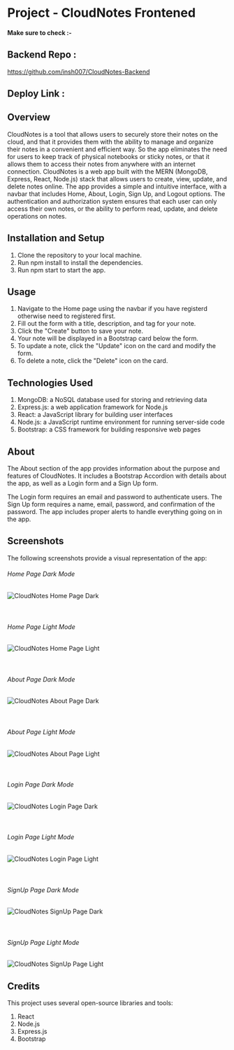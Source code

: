 # Project - CloudNotes Frontened

#### Make sure to check :-
## Backend Repo :  
https://github.com/insh007/CloudNotes-Backend

## Deploy Link :

## Overview
CloudNotes is a tool that allows users to securely store their notes on the cloud, and that it provides them with the ability to manage and organize their notes in a convenient and efficient way.
So the app eliminates the need for users to keep track of physical notebooks or sticky notes, or that it allows them to access their notes from anywhere with an internet connection.
CloudNotes is a web app built with the MERN (MongoDB, Express, React, Node.js) stack that allows users to create, view, update, and delete notes online. The app provides a simple and intuitive interface, with a navbar that includes Home, About, Login, Sign Up, and Logout options.
The authentication and authorization system ensures that each user can only access their own notes, or the ability to perform read, update, and delete operations on notes.

## Installation and Setup
1. Clone the repository to your local machine.
2. Run npm install to install the dependencies.
3. Run npm start to start the app.

## Usage
1. Navigate to the Home page using the navbar if you have registerd otherwise need to registered first.
2. Fill out the form with a title, description, and tag for your note.
3. Click the "Create" button to save your note.
4. Your note will be displayed in a Bootstrap card below the form.
5. To update a note, click the "Update" icon on the card and modify the form.
6. To delete a note, click the "Delete" icon on the card.

## Technologies Used
1. MongoDB: a NoSQL database used for storing and retrieving data
2. Express.js: a web application framework for Node.js
3. React: a JavaScript library for building user interfaces
4. Node.js: a JavaScript runtime environment for running server-side code
5. Bootstrap: a CSS framework for building responsive web pages

## About
The About section of the app provides information about the purpose and features of CloudNotes. It includes a Bootstrap Accordion with details about the app, as well as a Login form and a Sign Up form.

The Login form requires an email and password to authenticate users. The Sign Up form requires a name, email, password, and confirmation of the password. The app includes proper alerts to handle everything going on in the app.

## Screenshots
The following screenshots provide a visual representation of the app:

###### Home Page Dark Mode
![CloudNotes Home Page Dark](./screenshots/homedarkmode.png "Home Page Dark Mode")
<br>
<br>
<br>

###### Home Page Light Mode
![CloudNotes Home Page Light](./screenshots/homelightmode.png "Home Page Light Mode")
<br>
<br>
<br>

###### About Page Dark Mode
![CloudNotes About Page Dark](./screenshots/aboutdarkmode.png "About Page Dark Mode")
<br>
<br>
<br>

###### About Page Light Mode
![CloudNotes About Page Light](./screenshots/aboutlightmode.png "About Page Light Mode")
<br>
<br>
<br>

###### Login Page Dark Mode
![CloudNotes Login Page Dark](./screenshots/logindarkmode.png "Login Page Dark Mode")
<br>
<br>
<br>

###### Login Page Light Mode
![CloudNotes Login Page Light](./screenshots/loginlightmode.png "Login Page Light Mode")
<br>
<br>
<br>

###### SignUp Page Dark Mode
![CloudNotes SignUp Page Dark](./screenshots/signupdarkmode.png "SignUp Page Dark Mode")
<br>
<br>
<br>

###### SignUp Page Light Mode
![CloudNotes SignUp Page Light](./screenshots/signuplightmode.png "SignUp Page Light Mode")
<br>

## Credits
This project uses several open-source libraries and tools:

1. React
2. Node.js
3. Express.js
4. Bootstrap